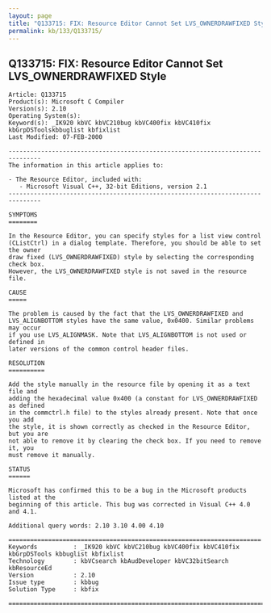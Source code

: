 ```yaml
---
layout: page
title: "Q133715: FIX: Resource Editor Cannot Set LVS_OWNERDRAWFIXED Style"
permalink: kb/133/Q133715/
---
```


## Q133715: FIX: Resource Editor Cannot Set LVS_OWNERDRAWFIXED Style

	Article: Q133715
	Product(s): Microsoft C Compiler
	Version(s): 2.10
	Operating System(s): 
	Keyword(s): _IK920 kbVC kbVC210bug kbVC400fix kbVC410fix kbGrpDSToolskbbuglist kbfixlist
	Last Modified: 07-FEB-2000
	
	-------------------------------------------------------------------------------
	The information in this article applies to:
	
	- The Resource Editor, included with:
	   - Microsoft Visual C++, 32-bit Editions, version 2.1 
	-------------------------------------------------------------------------------
	
	SYMPTOMS
	========
	
	In the Resource Editor, you can specify styles for a list view control
	(CListCtrl) in a dialog template. Therefore, you should be able to set the owner
	draw fixed (LVS_OWNERDRAWFIXED) style by selecting the corresponding check box.
	However, the LVS_OWNERDRAWFIXED style is not saved in the resource file.
	
	CAUSE
	=====
	
	The problem is caused by the fact that the LVS_OWNERDRAWFIXED and
	LVS_ALIGNBOTTOM styles have the same value, 0x0400. Similar problems may occur
	if you use LVS_ALIGNMASK. Note that LVS_ALIGNBOTTOM is not used or defined in
	later versions of the common control header files.
	
	RESOLUTION
	==========
	
	Add the style manually in the resource file by opening it as a text file and
	adding the hexadecimal value 0x400 (a constant for LVS_OWNERDRAWFIXED as defined
	in the commctrl.h file) to the styles already present. Note that once you add
	the style, it is shown correctly as checked in the Resource Editor, but you are
	not able to remove it by clearing the check box. If you need to remove it, you
	must remove it manually.
	
	STATUS
	======
	
	Microsoft has confirmed this to be a bug in the Microsoft products listed at the
	beginning of this article. This bug was corrected in Visual C++ 4.0 and 4.1.
	
	Additional query words: 2.10 3.10 4.00 4.10
	
	======================================================================
	Keywords          : _IK920 kbVC kbVC210bug kbVC400fix kbVC410fix kbGrpDSTools kbbuglist kbfixlist
	Technology        : kbVCsearch kbAudDeveloper kbVC32bitSearch kbResourceEd
	Version           : 2.10
	Issue type        : kbbug
	Solution Type     : kbfix
	
	=============================================================================
	
